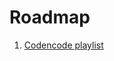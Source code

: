 # Roadmap

1. [Codencode playlist](https://www.youtube.com/playlist?list=PL2q4fbVm1Ik5HC7D3gUwc8cqwDtvOaqke)